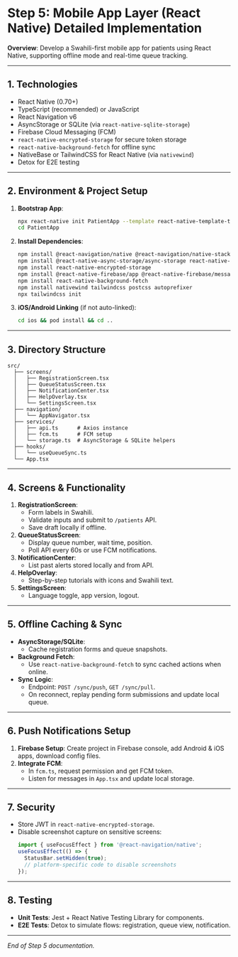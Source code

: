 # Step 5: Mobile App Layer (React Native) Detailed Implementation

**Overview**: Develop a Swahili-first mobile app for patients using React Native, supporting offline mode and real-time queue tracking.

---

## 1. Technologies

- React Native (0.70+)
- TypeScript (recommended) or JavaScript
- React Navigation v6
- AsyncStorage or SQLite (via `react-native-sqlite-storage`)
- Firebase Cloud Messaging (FCM)
- `react-native-encrypted-storage` for secure token storage
- `react-native-background-fetch` for offline sync
- NativeBase or TailwindCSS for React Native (via `nativewind`)
- Detox for E2E testing

---

## 2. Environment & Project Setup

1. **Bootstrap App**:
   ```bash
   npx react-native init PatientApp --template react-native-template-typescript
   cd PatientApp
   ```
2. **Install Dependencies**:
   ```bash
   npm install @react-navigation/native @react-navigation/native-stack react-native-screens react-native-safe-area-context
   npm install @react-native-async-storage/async-storage react-native-sqlite-storage
   npm install react-native-encrypted-storage
   npm install @react-native-firebase/app @react-native-firebase/messaging
   npm install react-native-background-fetch
   npm install nativewind tailwindcss postcss autoprefixer
   npx tailwindcss init
   ```
3. **iOS/Android Linking** (if not auto-linked):
   ```bash
   cd ios && pod install && cd ..
   ```

---

## 3. Directory Structure

```
src/
  ├── screens/
  │   ├── RegistrationScreen.tsx
  │   ├── QueueStatusScreen.tsx
  │   ├── NotificationCenter.tsx
  │   ├── HelpOverlay.tsx
  │   └── SettingsScreen.tsx
  ├── navigation/
  │   └── AppNavigator.tsx
  ├── services/
  │   ├── api.ts      # Axios instance
  │   ├── fcm.ts      # FCM setup
  │   └── storage.ts  # AsyncStorage & SQLite helpers
  ├── hooks/
  │   └── useQueueSync.ts
  └── App.tsx
``` 

---

## 4. Screens & Functionality

1. **RegistrationScreen**:
   - Form labels in Swahili.
   - Validate inputs and submit to `/patients` API.
   - Save draft locally if offline.
2. **QueueStatusScreen**:
   - Display queue number, wait time, position.
   - Poll API every 60s or use FCM notifications.
3. **NotificationCenter**:
   - List past alerts stored locally and from API.
4. **HelpOverlay**:
   - Step-by-step tutorials with icons and Swahili text.
5. **SettingsScreen**:
   - Language toggle, app version, logout.

---

## 5. Offline Caching & Sync

- **AsyncStorage/SQLite**:
  - Cache registration forms and queue snapshots.
- **Background Fetch**:
  - Use `react-native-background-fetch` to sync cached actions when online.
- **Sync Logic**:
  - Endpoint: `POST /sync/push`, `GET /sync/pull`.
  - On reconnect, replay pending form submissions and update local queue.

---

## 6. Push Notifications Setup

1. **Firebase Setup**: Create project in Firebase console, add Android & iOS apps, download config files.
2. **Integrate FCM**:
   - In `fcm.ts`, request permission and get FCM token.
   - Listen for messages in `App.tsx` and update local storage.

---

## 7. Security

- Store JWT in `react-native-encrypted-storage`.
- Disable screenshot capture on sensitive screens:
  ```js
  import { useFocusEffect } from '@react-navigation/native';
  useFocusEffect(() => {
    StatusBar.setHidden(true);
    // platform-specific code to disable screenshots
  });
  ```

---

## 8. Testing

- **Unit Tests**: Jest + React Native Testing Library for components.
- **E2E Tests**: Detox to simulate flows: registration, queue view, notification.

---

*End of Step 5 documentation.* 